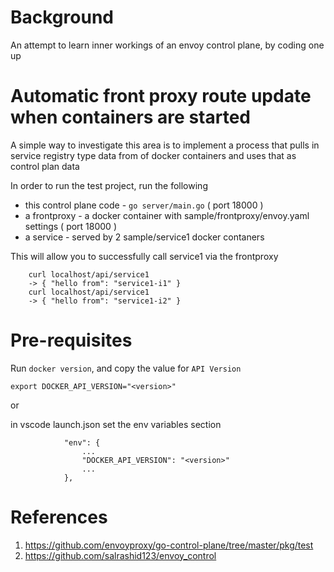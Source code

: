 # Background

An attempt to learn inner workings of an envoy control plane, by coding one up

# Automatic front proxy route update when containers are started

A simple way to investigate this area is to implement a process that pulls in service registry type data from  of docker containers and uses that as control plan data

In order to run the test project, run the following
- this control plane code - `go server/main.go` ( port 18000 )
- a frontproxy - a docker container with sample/frontproxy/envoy.yaml settings ( port 18000 )
- a service - served by 2 sample/service1 docker contaners

This will allow you to successfully call service1 via the frontproxy
```
    curl localhost/api/service1
    -> { "hello from": "service1-i1" }
    curl localhost/api/service1
    -> { "hello from": "service1-i2" }
```


# Pre-requisites

Run `docker version`, and copy the value for `API Version`

`export DOCKER_API_VERSION="<version>"`

or 

in vscode launch.json set the env variables section 
```
            "env": {
                ...
                "DOCKER_API_VERSION": "<version>"
                ...
            },
```

# References

1. https://github.com/envoyproxy/go-control-plane/tree/master/pkg/test
2. https://github.com/salrashid123/envoy_control